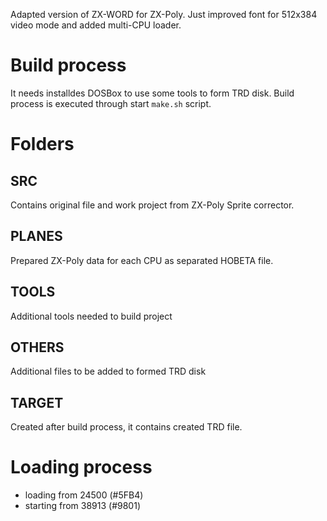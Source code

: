 Adapted version of ZX-WORD for ZX-Poly. Just improved font for 512x384 video mode and added multi-CPU loader.

# Build process

It needs installdes DOSBox to use some tools to form TRD disk. Build process is executed through start `make.sh` script.

# Folders

## SRC

Contains original file and work project from ZX-Poly Sprite corrector.

## PLANES

Prepared ZX-Poly data for each CPU as separated HOBETA file.

## TOOLS

Additional tools needed to build project

## OTHERS

Additional files to be added to formed TRD disk

## TARGET

Created after build process, it contains created TRD file.


# Loading process
- loading from 24500 (#5FB4)
- starting from 38913 (#9801)
